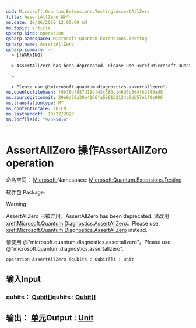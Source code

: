 ```yaml
---
uid: Microsoft.Quantum.Extensions.Testing.AssertAllZero
title: AssertAllZero 操作
ms.date: 10/26/2020 12:00:00 AM
ms.topic: article
qsharp.kind: operation
qsharp.namespace: Microsoft.Quantum.Extensions.Testing
qsharp.name: AssertAllZero
qsharp.summary: >-
  > [!WARNING]

  > AssertAllZero has been deprecated. Please use <xref:Microsoft.Quantum.Diagnostics.AssertAllZero> instead.

  >

  > Please use @"microsoft.quantum.diagnostics.assertallzero".
ms.openlocfilehash: fdb78df887d11df42c380c146d6b3d4fb2899ad9
ms.sourcegitcommit: 29e0d88a30e4166fa580132124b0eb57e1f0e986
ms.translationtype: MT
ms.contentlocale: zh-CN
ms.lasthandoff: 10/27/2020
ms.locfileid: "92695414"
---
```

# <a name="assertallzero-operation"></a><span data-ttu-id="c4065-102">AssertAllZero 操作</span><span class="sxs-lookup"><span data-stu-id="c4065-102">AssertAllZero operation</span></span>

<span data-ttu-id="c4065-103">命名空间： [Microsoft.](xref:Microsoft.Quantum.Extensions.Testing)</span><span class="sxs-lookup"><span data-stu-id="c4065-103">Namespace: [Microsoft.Quantum.Extensions.Testing](xref:Microsoft.Quantum.Extensions.Testing)</span></span>

<span data-ttu-id="c4065-104">软件包 [](https://nuget.org/packages/)</span><span class="sxs-lookup"><span data-stu-id="c4065-104">Package: [](https://nuget.org/packages/)</span></span>


> [!WARNING]
> <span data-ttu-id="c4065-105">AssertAllZero 已被弃用。</span><span class="sxs-lookup"><span data-stu-id="c4065-105">AssertAllZero has been deprecated.</span></span> <span data-ttu-id="c4065-106">请改用 <xref:Microsoft.Quantum.Diagnostics.AssertAllZero>。</span><span class="sxs-lookup"><span data-stu-id="c4065-106">Please use <xref:Microsoft.Quantum.Diagnostics.AssertAllZero> instead.</span></span>
>
> <span data-ttu-id="c4065-107">请使用 @"microsoft.quantum.diagnostics.assertallzero"。</span><span class="sxs-lookup"><span data-stu-id="c4065-107">Please use @"microsoft.quantum.diagnostics.assertallzero".</span></span>



```qsharp
operation AssertAllZero (qubits : Qubit[]) : Unit
```


## <a name="input"></a><span data-ttu-id="c4065-108">输入</span><span class="sxs-lookup"><span data-stu-id="c4065-108">Input</span></span>

### <a name="qubits--qubit"></a><span data-ttu-id="c4065-109">qubits： [Qubit](xref:microsoft.quantum.lang-ref.qubit)[]</span><span class="sxs-lookup"><span data-stu-id="c4065-109">qubits : [Qubit](xref:microsoft.quantum.lang-ref.qubit)[]</span></span>





## <a name="output--unit"></a><span data-ttu-id="c4065-110">输出： [单元](xref:microsoft.quantum.lang-ref.unit)</span><span class="sxs-lookup"><span data-stu-id="c4065-110">Output : [Unit](xref:microsoft.quantum.lang-ref.unit)</span></span>

